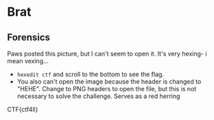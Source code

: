 # Brat
## Forensics

Paws posted this picture, but I can't seem to open it. It's very hexing- i mean vexing...

- `hexedit ctf` and scroll to the bottom to see the flag.
- You also can't open the image because the header is changed to "HEHE". Change to PNG headers to open the file, but this is not necessary to solve the challenge. Serves as a red herring

CTF{ctf4ll}

